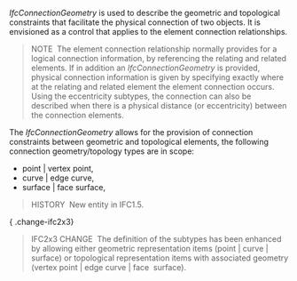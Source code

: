 ﻿_IfcConnectionGeometry_ is used to describe the geometric and topological constraints that facilitate the physical connection of two objects. It is envisioned as a control that applies to the element connection relationships.

> NOTE&nbsp; The element connection relationship normally provides for a logical connection information, by referencing the relating and related elements. If in addition an _IfcConnectionGeometry_ is provided, physical connection information is given by specifying exactly where at the relating and related element the element connection occurs. Using the eccentricity subtypes, the connection can also be described when there is a physical distance (or eccentricity) between the connection elements.

The _IfcConnectionGeometry_ allows for the provision of connection constraints between geometric and topological elements, the following connection geometry/topology types are in scope:

* point | vertex point,
* curve | edge curve,
* surface | face surface,

> HISTORY&nbsp; New entity in IFC1.5.

{ .change-ifc2x3}
> IFC2x3 CHANGE&nbsp; The definition of the subtypes has been enhanced by allowing either geometric representation items (point | curve | surface) or topological representation items with associated geometry (vertex point | edge curve | face &nbsp;surface).